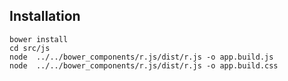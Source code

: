 ## Installation

    bower install
    cd src/js
    node  ../../bower_components/r.js/dist/r.js -o app.build.js
    node  ../../bower_components/r.js/dist/r.js -o app.build.css
